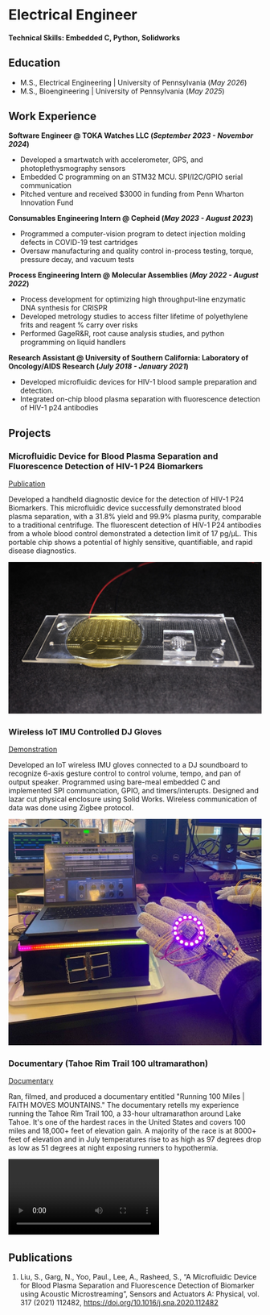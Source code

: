 # Electrical Engineer

#### Technical Skills: Embedded C, Python, Solidworks

## Education
- M.S., Electrical Engineering | University of Pennsylvania (_May 2026_)							        		
- M.S., Bioengineering | University of Pennsylvania (_May 2025_)

## Work Experience
**Software Engineer @ TOKA Watches LLC (_September 2023 - Novembor 2024_)**
- Developed a smartwatch with accelerometer, GPS, and photoplethysmography sensors
- Embedded C programming on an STM32 MCU. SPI/I2C/GPIO serial communication
- Pitched venture and received $3000 in funding from Penn Wharton Innovation Fund

**Consumables Engineering Intern @ Cepheid (_May 2023 - August 2023_)**
- Programmed a computer-vision program to detect injection molding defects in COVID-19 test cartridges
- Oversaw manufacturing and quality control in-process testing, torque, pressure decay, and vacuum tests

**Process Engineering Intern @ Molecular Assemblies (_May 2022 - August 2022_)**
- Process development for optimizing high throughput-line enzymatic DNA synthesis for CRISPR 
- Developed metrology studies to access filter lifetime of polyethylene frits and reagent % carry over risks
- Performed GageR&R, root cause analysis studies, and python programming on liquid handlers   

**Research Assistant @ University of Southern California: Laboratory of Oncology/AIDS Research (_July 2018 - January 2021_)**
- Developed microfluidic devices for HIV-1 blood sample preparation and detection.
- Integrated on-chip blood plasma separation with fluorescence detection of HIV-1 p24 antibodies

## Projects
### Microfluidic Device for Blood Plasma Separation and Fluorescence Detection of HIV-1 P24 Biomarkers 
[Publication](https://doi.org/10.1016/j.sna.2020.112482)

Developed a handheld diagnostic device for the detection of HIV-1 P24 Biomarkers. This microfluidic device successfully demonstrated blood plasma separation, with a 31.8% yield and 99.9% plasma purity, comparable to a traditional centrifuge. The fluorescent detection of HIV-1 P24 antibodies from a whole blood control demonstrated a detection limit of 17 pg/µL. This portable chip shows a potential of highly sensitive, quantifiable, and rapid disease diagnostics. 

![Blood Diagnostic Device](/assets/HIV_Detection_Microfluidic_Device.png)

### Wireless IoT IMU Controlled DJ Gloves 

[Demonstration](https://drive.google.com/file/d/1piwq2ZgpzOjEnAbGEd-KqYV-RUSKMKzg/view?usp=sharing)

Developed an IoT wireless IMU gloves connected to a DJ soundboard to recognize 6-axis gesture control to control volume, tempo, and pan of output speaker. Programmed using bare-meal embedded C and implemented SPI communciation, GPIO, and timers/interupts. Designed and lazar cut physical enclosure using Solid Works. Wireless communication of data was done using Zigbee protocol. 

![DJ Gloves](/assets/Dj_Gloves.jpg)

### Documentary (Tahoe Rim Trail 100 ultramarathon)

[Documentary](https://www.youtube.com/watch?v=OV_XZTa8c1Y&ab_channel=StanleyLiu)

Ran, filmed, and produced a documentary entitled "Running 100 Miles | FAITH MOVES MOUNTAINS." The documentary retells my experience running the Tahoe Rim Trail 100, a 33-hour ultramarathon around Lake Tahoe. It's one of the hardest races in the United States and covers 100 miles and 18,000+ feet of elevation gain. A majority of the race is at 8000+ feet of elevation and in July temperatures rise to as high as 97 degrees drop as low as 51 degrees at night exposing runners to hypothermia.  

![DJ Gloves](/assets/ultramarathon_documentary.mp4)

## Publications
1. Liu, S., Garg, N., Yoo, Paul., Lee, A., Rasheed, S., “A Microfluidic Device for Blood Plasma Separation and Fluorescence Detection of Biomarker using Acoustic Microstreaming”, Sensors and Actuators A: Physical, vol. 317 (2021) 112482, https://doi.org/10.1016/j.sna.2020.112482

